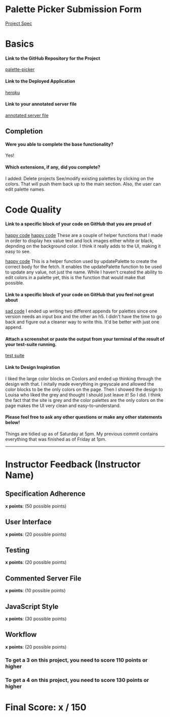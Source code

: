 # Palette Picker Submission Form

[Project Spec](http://frontend.turing.io/projects/palette-picker.html)

# Basics

#### Link to the GitHub Repository for the Project
[palette-picker](https://github.com/rmorgan323/palette-picker)

#### Link to the Deployed Application
[heroku](https://palette-picker-rmorgan323.herokuapp.com/)

#### Link to your annotated server file
[annotated server file](https://github.com/rmorgan323/palette-picker/blob/master/server.js)

## Completion

#### Were you able to complete the base functionality?

Yes!

#### Which extensions, if any, did you complete?

I added:
Delete projects
See/modify existing palettes by clicking on the colors.  That will push them back up to the main section.  Also, the user can edit palette names.

# Code Quality

#### Link to a specific block of your code on GitHub that you are proud of
[happy code](https://github.com/rmorgan323/palette-picker/blob/0dffe5c1c95ecaa6ab0eaf86538061fb7cc882ed/public/js/scripts.js#L354)
[happy code](https://github.com/rmorgan323/palette-picker/blob/0dffe5c1c95ecaa6ab0eaf86538061fb7cc882ed/public/js/scripts.js#L380)
These are a couple of helper functions that I made in order to display hex value text and lock images either white or black, depnding on the background color.  I think it really adds to the UI, making it easy to see.

[happy code](https://github.com/rmorgan323/palette-picker/blob/0dffe5c1c95ecaa6ab0eaf86538061fb7cc882ed/public/js/scripts.js#L97)
This is a helper function used by updatePalette to create the correct body for the fetch.  It enables the updatePalette function to be used to update any value, not just the name.  While I haven't created the ability to edit colors in a palette yet, this is the function that would make that possible.

#### Link to a specific block of your code on GitHub that you feel not great about
[sad code](https://github.com/rmorgan323/palette-picker/blob/0dffe5c1c95ecaa6ab0eaf86538061fb7cc882ed/public/js/scripts.js#L245)
I ended up writing two different appends for palettes since one version needs an input box and the other an h5.  I didn't have the time to go back and figure out a cleaner way to write this.  It'd be better with just one append.

#### Attach a screenshot or paste the output from your terminal of the result of your test-suite running.
[test suite](https://github.com/rmorgan323/palette-picker/blob/master/testing-ss.png)

#### Link to Design Inspiration
I liked the large color blocks on Coolors and ended up thinking through the design with that.  I initally made everything in greyscale and allowed the color blocks to be the only colors on the page.  Then I showed the design to Louisa who liked the grey and thought I should just leave it!  So I did.  I think the fact that the site is grey and the color palettes are the only colors on the page makes the UI very clean and easy-to-understand.

#### Please feel free to ask any other questions or make any other statements below!
Things are tidied up as of Saturday at 5pm.  My previous commit contains everything that was finished as of Friday at 1pm.

-----


# Instructor Feedback (Instructor Name)

## Specification Adherence

**x points**: (50 possible points)

## User Interface

**x points**: (20 possible points)

## Testing

**x points**: (20 possible points)

## Commented Server File

**x points**: (10 possible points)

## JavaScript Style

**x points**: (30 possible points)

## Workflow

**x points**: (20 possible points)


### To get a 3 on this project, you need to score 110 points or higher
### To get a 4 on this project, you need to score 130 points or higher

# Final Score: x / 150

